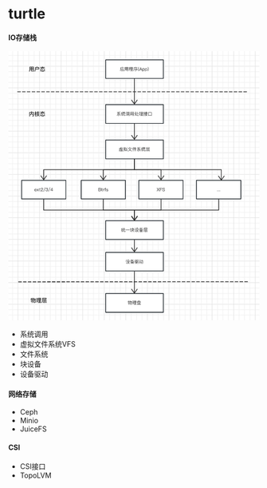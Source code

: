 # turtle
#### IO存储栈
![IO stack](./images/io_stack.png)
- 系统调用
- 虚拟文件系统VFS
- 文件系统
- 块设备
- 设备驱动

#### 网络存储
- Ceph
- Minio
- JuiceFS

#### CSI
- CSI接口
- TopoLVM
